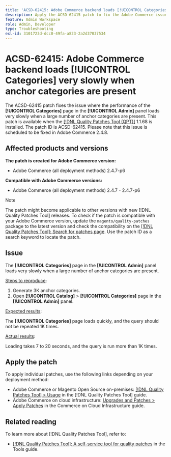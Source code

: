 ```yaml
---
title: 'ACSD-62415: Adobe Commerce backend loads [!UICONTROL Categories] very slowly'
description: Apply the ACSD-62415 patch to fix the Adobe Commerce issue where the performance of the [!UICONTROL Categories] page in the [!UICONTROL Admin] panel loads very slowly when a large number of anchor categories are present.
feature: Admin Workspace
role: Admin, Developer
type: Troubleshooting
exl-id: 3101723d-dcc0-49fa-a823-2a2d37037534
---
```

# ACSD-62415: Adobe Commerce backend loads **[!UICONTROL Categories]** very slowly when anchor categories are present

The ACSD-62415 patch fixes the issue where the performance of the **[!UICONTROL Categories]** page in the **[!UICONTROL Admin]** panel loads very slowly when a large number of anchor categories are present. This patch is available when the [[!DNL Quality Patches Tool (QPT)]](/help/tools/quality-patches-tool/quality-patches-tool-to-self-serve-quality-patches.md) 1.1.68 is installed. The patch ID is ACSD-62415. Please note that this issue is scheduled to be fixed in Adobe Commerce 2.4.8.

## Affected products and versions

**The patch is created for Adobe Commerce version:**

* Adobe Commerce (all deployment methods) 2.4.7-p6

**Compatible with Adobe Commerce versions:**

* Adobe Commerce (all deployment methods) 2.4.7 - 2.4.7-p6

>[!NOTE]
>
>The patch might become applicable to other versions with new [!DNL Quality Patches Tool] releases. To check if the patch is compatible with your Adobe Commerce version, update the `magento/quality-patches` package to the latest version and check the compatibility on the [[!DNL Quality Patches Tool]: Search for patches page](https://experienceleague.adobe.com/tools/commerce-quality-patches/index.html). Use the patch ID as a search keyword to locate the patch.

## Issue

The **[!UICONTROL Categories]** page in the **[!UICONTROL Admin]** panel loads very slowly when a large number of anchor categories are present. 

<u>Steps to reproduce</u>:

1. Generate 3K anchor categories.
1. Open **[!UICONTROL Catalog]** > **[!UICONTROL Categories]** page in the **[!UICONTROL Admin]** panel.

<u>Expected results</u>:

The **[!UICONTROL Categories]** page loads quickly, and the query should not be repeated 1K times.

<u>Actual results</u>:

Loading takes 7 to 20 seconds, and the query is run more than 1K times.

## Apply the patch

To apply individual patches, use the following links depending on your deployment method:

* Adobe Commerce or Magento Open Source on-premises: [[!DNL Quality Patches Tool] > Usage](/help/tools/quality-patches-tool/usage.md) in the [!DNL Quality Patches Tool] guide.
* Adobe Commerce on cloud infrastructure: [Upgrades and Patches > Apply Patches](https://experienceleague.adobe.com/docs/commerce-cloud-service/user-guide/develop/upgrade/apply-patches.html) in the Commerce on Cloud Infrastructure guide.

## Related reading

To learn more about [!DNL Quality Patches Tool], refer to:

* [[!DNL Quality Patches Tool]: A self-service tool for quality patches](/help/tools/quality-patches-tool/quality-patches-tool-to-self-serve-quality-patches.md) in the Tools guide.
